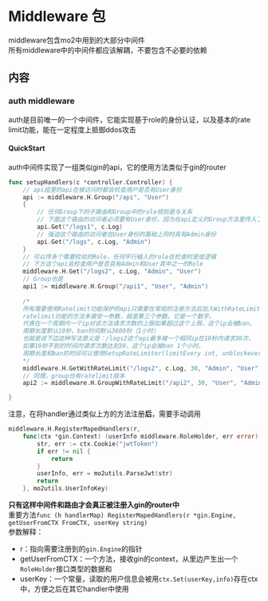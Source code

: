 # Middleware 包
middleware包含mo2中用到的大部分中间件  
所有middleware中的中间件都应该解耦，不要包含不必要的依赖  


## 内容

### auth middleware
auth是目前唯一的一个中间件，它能实现基于role的身份认证，以及基本的rate limit功能，能在一定程度上抵御ddos攻击  


#### QuickStart
auth中间件实现了一组类似gin的api，它的使用方法类似于gin的router
```go
func setupHandlers(c *controller.Controller) {
    // api组里的api在被访问时都会检查用户是否有User身份
	api := middleware.H.Group("/api", "User")
	{
        // 任何Group下的子路由和Group中的role规则是与关系
        // 下面这个路由的访问者必须要有User身份，因为在api定义的Group方法里传入了"User"
		api.Get("/logs1", c.Log)
        // 强迫这个路由的访问者在User身份的基础上同时具有Admin身份
		api.Get("/logs", c.Log, "Admin")
	}
    // 可以传多个需要检验的Role，任何平行输入的role在检查时是或逻辑
    // 下方这个api会检查用户是否具有Admin和User其中之一的Role
    middleware.H.Get("/logs2", c.Log, "Admin", "User")
    // Group也是
    api1 := middleware.H.Group("/api1", "User", "Admin")
    
    /* 
    所有需要使用Ratelimit功能保护的api只需要在常规的注册方法后加入WithRateLimit就是了加
    ratelimit功能的方法多接受一参数，就是第三个参数。它是一个数字，
    代表在一个周期内一个ip对该方法请求次数的上限如果超过这个上限，这个ip会被ban。
    周期长度默认10秒，ban时间默认3600秒（1小时）
    也就是说下边这种写法意义是：/logs2这个api最多被一个相同ip在10秒内请求30次，
    如果10秒不到的时间内请求次数达到30，这个ip会被ban 1个小时。
    周期长度和ban的时间可以使用SetupRateLimiter(limitEvery int, unblockevery int)方法设置
    */
    middleware.H.GetWithRateLimit("/logs2", c.Log, 30, "Admin", "User")
    // 同理，group也有ratelimit版本
    api2 := middleware.H.GroupWithRateLimit("/api2", 30, "User", "Admin")

}
```
注意，在将handler通过类似上方的方法注册**后**，需要手动调用
```go
middleware.H.RegisterMapedHandlers(r, 
    func(ctx *gin.Context) (userInfo middleware.RoleHolder, err error) {
        str, err := ctx.Cookie("jwtToken")
        if err != nil {
            return
        }
        userInfo, err = mo2utils.ParseJwt(str)
        return
    }, mo2utils.UserInfoKey)
```
**只有这样中间件和路由才会真正被注册入gin的router中**  
重要方法`func (h handlerMap) RegisterMapedHandlers(r *gin.Engine, getUserFromCTX FromCTX, userKey string)`  
参数解释：  
- r：指向需要注册到的`gin.Engine`的指针
- getUserFromCTX：一个方法，接收gin的context，从里边产生出一个`RoleHolder`接口类型的数据和
- userKey：一个常量，读取的用户信息会被用`ctx.Set(userKey,info)`存在ctx中，方便之后在其它handler中使用  





